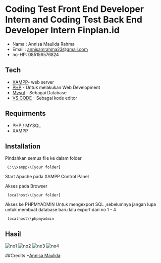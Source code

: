 # Coding Test Front End Developer Intern and Coding Test Back End Developer Intern Finplan.id

- Nama : Annisa Maulida Rahma
- Email : annisamrahma23@gmail.com
- no-HP: 085156576824

## Tech

- [XAMPP](https://www.apachefriends.org/)- web server
- [PHP](https://www.php.net/) - Untuk melakukan Web Development
- [Mysql](https://www.mysql.com/) - Sebagai Database
- [VS CODE](https://code.visualstudio.com/) - Sebagai kode editor

## Requirments

- PHP / MYSQL 
- XAMPP

## Installation

Pindahkan semua file ke dalam folder

     C:\\xampp\\[your folder]

Start Apache pada XAMPP Control Panel

Akses pada Browser

     localhost\\[your folder]
     
     
Akses ke PHPMYADMIN Untuk mengexport SQL ,sebelumnya jangan lupa untuk membuat database baru lalu export dari no 1 - 4

     localhost\\phpmyadmin
     
## Hasil 
![no1]()
![no2]()
![no3]()
![no4]()

##Credits \*[Annisa Maulida](https://instagram.com/_maulidaaar)
